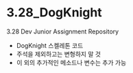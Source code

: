 # 3.28_DogKnight
3.28 Dev Junior Assignment Repository
- DogKnight 스켈레톤 코드
- 주석을 제외하고는 변형하지 말 것
- 이 외의 추가적인 메소드나 변수는 추가 가능

